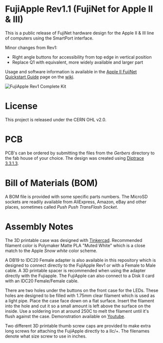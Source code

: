 # FujiApple Rev1.1 (FujiNet for Apple II & III)

This is a public release of FujiNet hardware design for the Apple II & III line of computers using the SmartPort interface. 

Minor changes from Rev1:
 * Right angle buttons for accessibility from top edge in vertical position
 * Replace Q1 with equivalent, more widely available and larger part

Usage and software information is available in the [Apple II FujiNet Quickstart Guide](https://github.com/FujiNetWIFI/fujinet-platformio/wiki/AppleII-FujiNet-Quickstart-Guide) page on the [wiki](https://github.com/FujiNetWIFI/fujinet-platformio/wiki/).

![FujiApple Rev1 Complete Kit](FujiApple-Rev1-Kit.png)

# License

This project is released under the CERN OHL v2.0.

# PCB

PCB's can be ordered by submitting the files from the _Gerbers_ directory to the fab house of your choice. The design was created using [Diptrace 3.3.1.3](https://diptrace.com).

# Bill of Materials (BOM)

A BOM file is provided with some specific parts numbers. The MicroSD sockets are readily available from AliExpress, Amazon, eBay and other places, sometimes called _Push Push TransFlash Socket_.

# Assembly Notes

The 3D printable case was designed with [Tinkercad](https://www.tinkercad.com/things/0I7moiaIomw-fujiapple-rev11-case). Recommended filament color is Polymaker Matte PLA "Muted White" which is a close match to the Apple _Snow white_ color scheme.

A DB19 to IDC20 Female adapter is also available in this repository which is designed to connect directly to the FujiApple Rev1 or with a Female to Male cable. A 3D printable spacer is recommended when using the adapter directly with the Fujiapple. The FujiApple can also connect to a Disk II card with an IDC20 Female/Female cable.

There are two holes under the buttons on the front case for the LEDs. These holes are designed to be filled with 1.75mm clear filament which is used as a light pipe. Place the case face down on a flat surface. Insert the filament into the hole and cut it so a small amount is left above the surface on the inside. Use a soldering iron at around 250C to melt the filament until it's flush against the case. Demonstration available on [Youtube](https://youtu.be/darUmb1zTk4).

Two different 3D printable thumb screw caps are provided to make extra long screws for attaching the FujiApple directly to a IIc/+. The filenames denote what size screw to use in inches.

